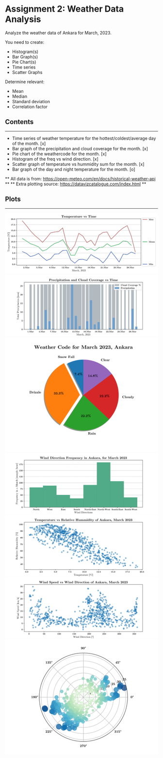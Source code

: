 # Assignment 2: Weather Data Analysis
Analyze the weather data of Ankara for March, 2023.

You need to create:

- Histogram(s)
- Bar Graph(s)
- Pie Chart(s)
- Time series
- Scatter Graphs

Determine relevant:

- Mean
- Median
- Standard deviation
- Correlation factor


 ## Contents
 -----

- Time series of weather temperature for the hottest/coldest/average day of the month. [x]
- Bar graph of the precipitation and cloud coverage for the month. [x]
- Pie chart of the weathercode for the month. [x]
- Histogram of the freq vs wind direction. [x]
- Scatter graph of temperature vs hummidity sum for the month. [x]
- Bar graph of the day and night temperature for the month. [o]

** All data is from: https://open-meteo.com/en/docs/historical-weather-api **
** Extra plotting source: https://datavizcatalogue.com/index.html **

## Plots
 -----

<p align="center">
    <img src='Figure_1.svg' alt='Fig1'>
    <img src='Figure_2.svg' alt='Fig2'>
    <img src='Figure_3.svg' alt='Fig3'>
    <img src='Figure_4.svg' alt='Fig4'>
    <img src='Figure_5.svg' alt='Fig5'>
    <img src='Figure_6.svg' alt='Fig6'>
    <img src='Figure_7.svg' alt='Fig7'>   
<p>






